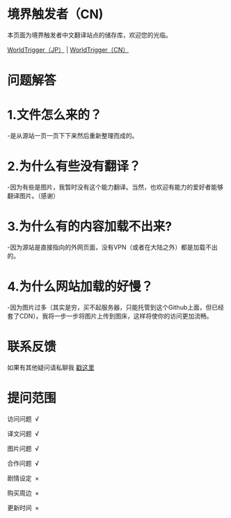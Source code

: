 # 境界触发者（CN)

<p>本页面为境界触发者中文翻译站点的储存库，欢迎您的光临。</p>
<a href="https://worldtrigger.info">WorldTrigger（JP）</a> | <a href="https://worldtrigger.club">WorldTrigger（CN）</a>

# 问题解答

<h1>1.文件怎么来的？</h1>
<p>-是从源站一页一页下下来然后重新整理而成的。<p>
<h1>2.为什么有些没有翻译？</h1>
<p>-因为有些是图片，我暂时没有这个能力翻译。当然，也欢迎有能力的爱好者能够翻译图片。（感谢）<p>
<h1>3.为什么有的内容加载不出来?</h1>
<p>-因为源站是直接指向的外网页面，没有VPN（或者在大陆之外）都是加载不出的。<p>
<h1>4.为什么网站加载的好慢？</h1>
<p>-因为图片过多（其实是穷，买不起服务器，只能托管到这个Github上面，但已经套了CDN）。我将一步一步将图片上传到图床，这样将使你的访问更加流畅。<p>

# 联系反馈

<p>如果有其他疑问请私聊我&nbsp<a href="https://space.bilibili.com/310963431">戳这里</a></p>

<h1>提问范围</h1>
<p>访问问题&nbsp √</p>
<p>译文问题&nbsp √</p>
<p>图片问题&nbsp √</p>
<p>合作问题&nbsp √</p>
<p>剧情设定&nbsp ×</p>
<p>购买周边&nbsp ×</p>
<p>更新时间&nbsp ×</p>
